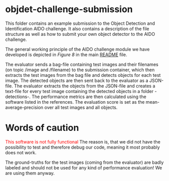 # objdet-challenge-submission
This folder contains an example submission to the Object Detection and Identification AIDO challenge. It also contains a description of the file structure as well as how to submit your own object detector to the AIDO challenge. 

The general working principle of the AIDO challenge module we have developed is depicted in *Figure 8* in the main [README](https://github.com/duckietown/duckietown-objdet/blob/master/README.md) file. 



The evaluator sends a bag-file containing test images and their filenames (on topic /image and /filename) to the submission container, which then extracts the test images from the bag file and detects objects for each test image. The detected objects are then sent back to the evaluator as a JSON-file. The evaluator extracts the objects from the JSON-file and creates a text-file for every test image containing the detected objects in a folder -detections-. The performance metrics are then calculated using the software listed in the references.
The evaluation score is set as the mean-average-precision over all test images and all objects.

# Words of caution
<span style="color:red">This software is not fully functional</span>
The reason is, that we did not have the possibility to test and therefore debug our code, meaning it most probably does not work.

The ground-truths for the test images (coming from the evaluator) are badly labeled and should not be used for any kind of performance evaluation! We are using them anyway.

